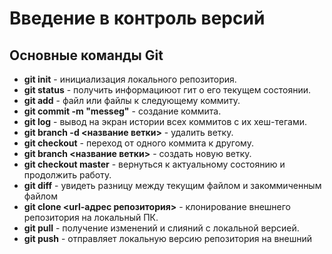 # Введение в контроль версий

## Основные команды Git

* **git init** - инициализация локального репозитория.
* **git status** - получить информациюот гит о его текущем состоянии.
* **git add** - файл или файлы к следующему коммиту.
* **git commit -m "messeg"** - создание коммита.
* **git log** - вывод на экран истории всех коммитов с их хеш-тегами.
* **git branch -d <название ветки>** - удалить ветку.
* **git checkout** - переход от одного коммита к другому.
* **git branch <название ветки>** - создать новую ветку.
* **git checkout master** - вернуться к актуальному состоянию и продолжить работу.
* **git diff** - увидеть разницу между текущим файлом и закоммиченным файлом
* **git clone <url-адрес репозитория>** - клонирование внешнего репозитория на локальный ПК.
* **git pull** - получение изменений и слияний с локальной версией.
* **git push** - отправляет локальную версию репозитория на внешний


